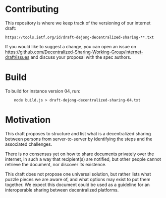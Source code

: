 # Contributing

This repository is where we keep track of the versioning of our internet draft:

    https://tools.ietf.org/id/draft-dejong-decentralized-sharing-**.txt

If you would like to suggest a change, you can open an issue
on https://github.com/Decentralized-Sharing-Working-Group/internet-draft/issues and discuss your proposal with the spec
authors.

# Build

To build for instance version 04, run:

````
    node build.js > draft-dejong-decentralized-sharing-04.txt
````

# Motivation

This draft proposes to structure and list what is a decentralized sharing 
between persons from server-to-server by identifying the steps and the
associated challenges.

There is no consensus yet on how to share documents privately over the
internet, in such a way that recipient(s) are notified, but other people
cannot retrieve the document, nor discover its existence.

This draft does not propose one universal solution, but rather lists
what puzzle pieces we are aware of, and what options may exist to put
them together.
We expect this document could be used as a guideline for an interoperable
sharing between decentralized platforms.

